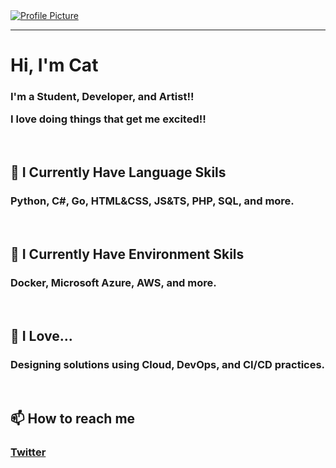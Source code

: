 <a href="https://honzaap.github.io/GithubCity/">
  <img src="https://raw.githubusercontent.com/Once-a-deadcat/Once-a-deadcat/main/screenshot.gif" alt="Profile Picture">
</a>


---------------------------------------------------------------------------------------------------------------------------------------------------------------------------------


<h1 align="left">Hi, I'm Cat</h1>
<h3 align="left">


I'm a Student, Developer, and Artist!!


I love doing things that get me excited!!


</h3>


<br>


<h2 align="left">
📘 I Currently Have Language Skils 
</h2>
<h3 align="left">
Python, C#, Go, HTML&CSS, JS&TS, PHP, SQL, and more.
</h3>


<br>


<h2 align="left">
📗 I Currently Have Environment Skils
</h2>
<h3 align="left">
Docker, Microsoft Azure, AWS, and more.
</h3>


<br>


<h2 align="left">
📕 I Love...
</h2>
<h3 align="left">
Designing solutions using Cloud, DevOps, and CI/CD practices.
</h3>


<br>


<h2>
📫 How to reach me
</h2>
<h3>

[Twitter](https://twitter.com/Hey_ImCat)

</h3>

<br>

